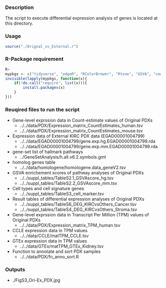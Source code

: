### Description
The script to execute differential expression analysis of genes is located at this directory.

### Usage
```R
source("./Orignal_vs_External.r")
```

### R-Package requirement
```R
R>
mypkgs <- c("tidyverse", "edgeR", "RColorBrewer", "Rtsne", "GSVA", "cowplot", "ggsignif", "ggrepel")
invisible(lapply(mypkgs, function(x){
    if(!do.call("require", list(x))){
        install.packages(x)
    }
}))
```

### Reuqired files to run the script
- Gene-level exprssion data in Count-estimate values of Original PDXs 
  - ../../data/PDX/Expression_matrix_CountEstimates_human.tsv
  - ../../data/PDX/Expression_matrix_CountEstimates_mouse.tsv
- Expression data of External KIRC PDX data (EGAD00001004799)
  - ../../data/EGAD00001004799/gene.exp.hg.EGAD00001004799.rda
  - ../../data/EGAD00001004799/gene.exp.mm.EGAD00001004799.rda
- gene-set list of hallmark pathways
  - ../GeneSetAnalysis/h.all.v6.2.symbols.gmt
- homolog genes table
  - ../../data/homologene/homologene.data_geneV2.tsv
- GSVA enrichement scores of pathway analyses of Original PDXs
  - ../../suppl_tables/TableS2.1_GSVAscore_hg.tsv
  - ../../suppl_tables/TableS2.2_GSVAscore_mm.tsv
- Cell types and cell signature genes 
  - ../../suppl_tables/TableS3_cell_marker.tsv
- Result tables of differential expression analyses of Original PDXs
  - ../../suppl_tables/TableS6_DEG_KIRCvsOthers_Cancer.tsv
  - ../../suppl_tables/TableS4_DEG_KIRCvsOthers_Stroma.tsv
- Gene-level exprssion data in Transcript Per Million (TPM) values of Original PDXs 
  - ../../data/PDX/Expression_matrix_TPM_human.tsv
- CCLE expression data in TPM values
  - ../../data/CCLE/matTPM_CCLE.tsv
- GTEx expression data in TPM values
  - ../../data/GTEx/matTPM_GTEx_Kidney.tsv
- Function to annotate and sort PDX samples
  - ../../data/PDX/fn_anno_sort.R

### Outputs
- ./FigS3_Ori-Ex_PDX.jpg